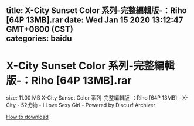 
title: X-City Sunset Color 系列-完整編輯版-：Riho [64P  13MB].rar
date: Wed Jan 15 2020 13:12:47 GMT+0800 (CST)    
categories: baidu
---

# X-City Sunset Color 系列-完整編輯版-：Riho [64P  13MB].rar
size: 11.00 MB
 X-City Sunset Color 系列-完整編輯版-：Riho [64P 13MB] - X-City - 52尤物 - I Love Sexy Girl - Powered by Discuz! Archiver
 

[How to download](https://bpcam.bemobtrk.com/go/2ceec3aa-1ca2-46d6-b9ff-aaa5c184517c?jno=49)